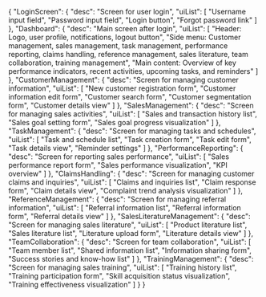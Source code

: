 {
  "LoginScreen": {
    "desc": "Screen for user login",
    "uiList": [
      "Username input field",
      "Password input field",
      "Login button",
      "Forgot password link"
    ]
  },
  "Dashboard": {
    "desc": "Main screen after login",
    "uiList": [
      "Header: Logo, user profile, notifications, logout button",
      "Side menu: Customer management, sales management, task management, performance reporting, claims handling, reference management, sales literature, team collaboration, training management",
      "Main content: Overview of key performance indicators, recent activities, upcoming tasks, and reminders"
    ]
  },
  "CustomerManagement": {
    "desc": "Screen for managing customer information",
    "uiList": [
      "New customer registration form",
      "Customer information edit form",
      "Customer search form",
      "Customer segmentation form",
      "Customer details view"
    ]
  },
  "SalesManagement": {
    "desc": "Screen for managing sales activities",
    "uiList": [
      "Sales and transaction history list",
      "Sales goal setting form",
      "Sales goal progress visualization"
    ]
  },
  "TaskManagement": {
    "desc": "Screen for managing tasks and schedules",
    "uiList": [
      "Task and schedule list",
      "Task creation form",
      "Task edit form",
      "Task details view",
      "Reminder settings"
    ]
  },
  "PerformanceReporting": {
    "desc": "Screen for reporting sales performance",
    "uiList": [
      "Sales performance report form",
      "Sales performance visualization",
      "KPI overview"
    ]
  },
  "ClaimsHandling": {
    "desc": "Screen for managing customer claims and inquiries",
    "uiList": [
      "Claims and inquiries list",
      "Claim response form",
      "Claim details view",
      "Complaint trend analysis visualization"
    ]
  },
  "ReferenceManagement": {
    "desc": "Screen for managing referral information",
    "uiList": [
      "Referral information list",
      "Referral information form",
      "Referral details view"
    ]
  },
  "SalesLiteratureManagement": {
    "desc": "Screen for managing sales literature",
    "uiList": [
      "Product literature list",
      "Sales literature list",
      "Literature upload form",
      "Literature details view"
    ]
  },
  "TeamCollaboration": {
    "desc": "Screen for team collaboration",
    "uiList": [
      "Team member list",
      "Shared information list",
      "Information sharing form",
      "Success stories and know-how list"
    ]
  },
  "TrainingManagement": {
    "desc": "Screen for managing sales training",
    "uiList": [
      "Training history list",
      "Training participation form",
      "Skill acquisition status visualization",
      "Training effectiveness visualization"
    ]
  }
}